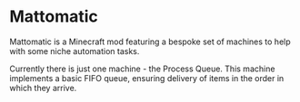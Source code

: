 # Mattomatic

Mattomatic is a Minecraft mod featuring a bespoke set of machines to help with some niche automation tasks.

Currently there is just one machine - the Process Queue. This machine implements a basic FIFO queue,
ensuring delivery of items in the order in which they arrive.
